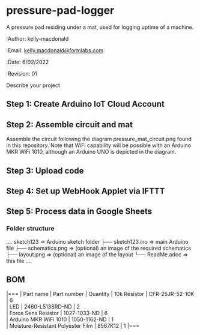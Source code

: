 # pressure-pad-logger
A pressure pad residing under a mat, used for logging uptime of a machine.

:Author: kelly-macdonald

:Email: kelly.macdonald@formlabs.com

:Date: 6/02/2022 

:Revision: 01 

Describe your project

## Step 1: Create Arduino IoT Cloud Account

## Step 2: Assemble circuit and mat

Assemble the circuit following the diagram pressure_mat_circuit.png found in this repository. Note that WiFi capability will be possible with an Arduino MKR WiFi 1010, although an Arduino UNO is depicted in the diagram.

## Step 3: Upload code

## Step 4: Set up WebHook Applet via IFTTT

## Step 5: Process data in Google Sheets

### Folder structure

....
 sketch123                => Arduino sketch folder
  ├── sketch123.ino       => main Arduino file
  ├── schematics.png      => (optional) an image of the required schematics
  ├── layout.png          => (optional) an image of the layout
  └── ReadMe.adoc         => this file
....

## BOM

|===
| Part name                         | Part number     | Quantity
| 10k Resistor                      | CFR-25JR-52-10K | 6       
| LED                               | 2460-L513SRD-ND | 2        
| Force Sens Resistor               | 1027-1033-ND    | 6        
| Arduino MKR WiFi 1010             | 1050-1162-ND    | 1     
| Moisture-Resistant Polyester Film | 8567K12         | 1
|===
